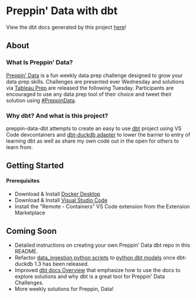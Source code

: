 # Preppin' Data with dbt
View the dbt docs generated by this project [here](https://jharris126.github.io/preppin-data-dbt/#!/overview)!

## About
### What Is Preppin' Data?
[Preppin' Data](https://preppindata.blogspot.com/) is a fun weekly data prep challenge designed to grow your data prep skills. Challenges are presented ever Wednesday and solutions via [Tableau Prep](https://www.tableau.com/products/prep) are released the following Tuesday. Participants are encouraged to use any data prep tool of their choice and tweet their solution using [#PreppinData](https://twitter.com/hashtag/PreppinData?src=hashtag_click).

### Why dbt? And what is this project?
preppin-data-dbt attempts to create an easy to use [dbt](https://www.getdbt.com/) project using VS Code devcontainers and [dbt-duckdb adapter](https://github.com/jwills/dbt-duckdb) to lower the barrier to entry of learning dbt as well as share my own code out in the open for others to learn from.

## Getting Started
#### Prerequisites
- Download & Install [Docker Desktop](https://www.docker.com/products/docker-desktop/)
- Download & Install [Visual Studio Code](https://code.visualstudio.com/download)
- Install the "Remote - Containers" VS Code extension from the Extension Marketplace

## Coming Soon
- Detailed instructions on creating your own Preppin' Data dbt repo in this README.
- Refactor [data_ingestion python scripts](data_ingestion/) to [python dbt models](https://docs.getdbt.com/docs/building-a-dbt-project/building-models/python-models) once dbt-duckdb 1.3 has been released.
- Improved [dbt docs Overview](https://jharris126.github.io/preppin-data-dbt/#!/overview) that emphasize
how to use the docs to explore solutions and why dbt is a great tool for Preppin' Data Challenges.
- More weekly solutions for Preppin, Data!
